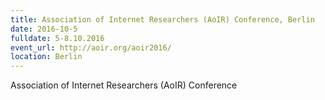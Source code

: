 ```yaml
---
title: Association of Internet Researchers (AoIR) Conference, Berlin
date: 2016-10-5
fulldate: 5-8.10.2016
event_url: http://aoir.org/aoir2016/
location: Berlin
---
```


Association of Internet Researchers (AoIR) Conference


